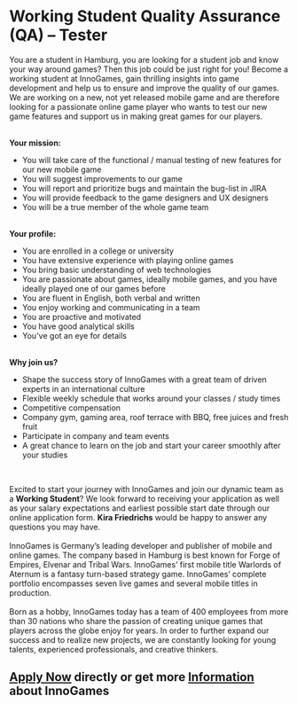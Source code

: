 <h1>Working Student Quality Assurance (QA) – Tester</h1>
<p>You are a student in Hamburg, you are looking for a student job and know your way around games? Then this job could be just right for you! Become a working student at InnoGames, gain thrilling insights into game development and help us to ensure and improve the quality of our games. We are working on a new, not yet released mobile game and are therefore looking for a passionate online game player who wants to test our new game features and support us in making great games for our players.<br /><br /></p><p><strong>Your mission:</strong></p><ul><li>You will take care of the functional / manual testing of new features for our new mobile game</li><li>You will suggest improvements to our game</li><li>You will report and prioritize bugs and maintain the bug-list in JIRA</li><li>You will provide feedback to the game designers and UX designers</li><li>You will be a true member of the whole game team</li></ul><p><strong><br />Your profile:</strong></p><ul><li>You are enrolled in a college or university</li><li>You have extensive experience with playing online games</li><li>You bring basic understanding of web technologies</li><li>You are passionate about games, ideally mobile games, and you have ideally played one of our games before</li><li>You are fluent in English, both verbal and written</li><li>You enjoy working and communicating in a team</li><li>You are proactive and motivated</li><li>You have good analytical skills</li><li>You've got an eye for details</li></ul><p><strong><br />Why join us?</strong></p><ul><li>Shape the success story of InnoGames with a great team of driven experts in an international culture</li><li>Flexible weekly schedule that works around your classes / study times</li><li>Competitive compensation</li><li>Company gym, gaming area, roof terrace with BBQ, free juices and fresh fruit</li><li>Participate in company and team events</li><li>A great chance to learn on the job and start your career smoothly after your studies</li></ul><p>&nbsp;</p><p>Excited to start your journey with InnoGames and join our dynamic team as a <strong>Working Student</strong>? We look forward to receiving your application as well as your salary expectations and earliest possible start date through our online application form. <strong>Kira Friedrichs</strong> would be happy to answer any questions you may have.<br /><br />InnoGames is Germany&rsquo;s leading developer and publisher of mobile and online games. The company based in Hamburg is best known for Forge of Empires, Elvenar and Tribal Wars. InnoGames&rsquo; first mobile title Warlords of Aternum is a fantasy turn-based strategy game. InnoGames&rsquo; complete portfolio encompasses seven live games and several mobile titles in production.<br /><br />Born as a hobby, InnoGames today has a team of 400 employees from more than 30 nations who share the passion of creating unique games that players across the globe enjoy for years. In order to further expand our success and to realize new projects, we are constantly looking for young talents, experienced professionals, and creative thinkers.</p>

<h2><a href="https://jobs.jobvite.com/careers/innogames/job//o9yfafwQ/apply?__jvst=Job+Board&__jvsd=github_jobs_repo">Apply Now</a> directly or get more <a href="https://www.innogames.com/career/detail/job/working-student-quality-assurance-qa-–-tester/?s=github_jobs_repo">Information</a> about InnoGames</h2>